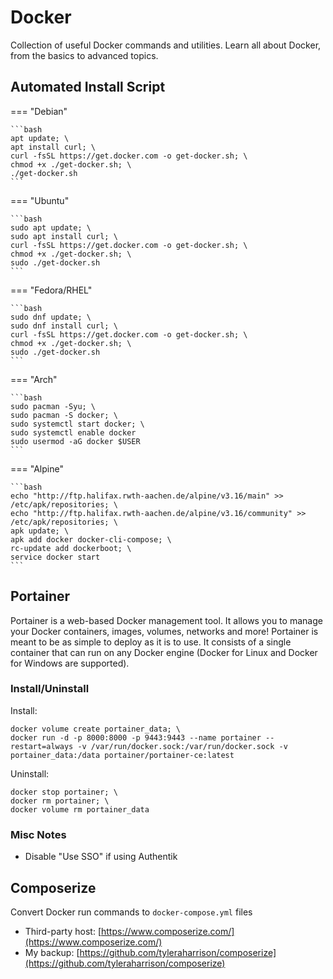 # Docker

Collection of useful Docker commands and utilities. Learn all about Docker, from the basics to advanced topics.

## Automated Install Script

=== "Debian"

    ```bash
    apt update; \
    apt install curl; \
    curl -fsSL https://get.docker.com -o get-docker.sh; \
    chmod +x ./get-docker.sh; \
    ./get-docker.sh
    ```

=== "Ubuntu"

    ```bash
    sudo apt update; \
    sudo apt install curl; \
    curl -fsSL https://get.docker.com -o get-docker.sh; \
    chmod +x ./get-docker.sh; \
    sudo ./get-docker.sh
    ```

=== "Fedora/RHEL"

    ```bash
    sudo dnf update; \
    sudo dnf install curl; \
    curl -fsSL https://get.docker.com -o get-docker.sh; \
    chmod +x ./get-docker.sh; \
    sudo ./get-docker.sh
    ```

=== "Arch"

    ```bash
    sudo pacman -Syu; \
    sudo pacman -S docker; \
    sudo systemctl start docker; \
    sudo systemctl enable docker
    sudo usermod -aG docker $USER
    ```

=== "Alpine"

    ```bash
    echo "http://ftp.halifax.rwth-aachen.de/alpine/v3.16/main" >> /etc/apk/repositories; \
    echo "http://ftp.halifax.rwth-aachen.de/alpine/v3.16/community" >> /etc/apk/repositories; \
    apk update; \
    apk add docker docker-cli-compose; \
    rc-update add dockerboot; \
    service docker start
    ```

## Portainer

Portainer is a web-based Docker management tool. It allows you to manage your Docker containers, images, volumes, networks and more! Portainer is meant to be as simple to deploy as it is to use. It consists of a single container that can run on any Docker engine (Docker for Linux and Docker for Windows are supported).

### Install/Uninstall

Install:

    docker volume create portainer_data; \
    docker run -d -p 8000:8000 -p 9443:9443 --name portainer --restart=always -v /var/run/docker.sock:/var/run/docker.sock -v portainer_data:/data portainer/portainer-ce:latest

Uninstall:

    docker stop portainer; \
    docker rm portainer; \
    docker volume rm portainer_data

### Misc Notes

- Disable "Use SSO" if using Authentik

## Composerize

Convert Docker run commands to `docker-compose.yml` files

- Third-party host: [https://www.composerize.com/](https://www.composerize.com/)
- My backup: [https://github.com/tyleraharrison/composerize](https://github.com/tyleraharrison/composerize)
